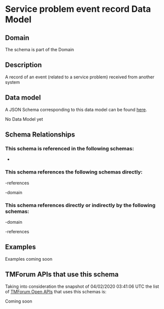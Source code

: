 # Service problem event record Data Model

## Domain

The  schema is part of the  Domain

## Description

A record of an event (related to a service problem) received from another system

## Data model

A JSON Schema corresponding to this data model can be found
[here](https://github.com/tmforum-rand/schemas/blob/candidates/Service/ServiceProblemEventRecord.schema.json).

No Data Model yet

## Schema Relationships

### This schema is referenced in the following schemas:

-

### This schema references the following schemas directly:

-references

-domain

### This schema references directly or indirectly by the following schemas:

-domain

-references



## Examples

Examples coming soon

## TMForum APIs that use this schema

Taking into consideration the snapshot of 04/02/2020 03:41:06 UTC the list of [TMForum Open APIs](https://www.tmforum.org/open-apis/) that uses this schemas is:

Coming soon